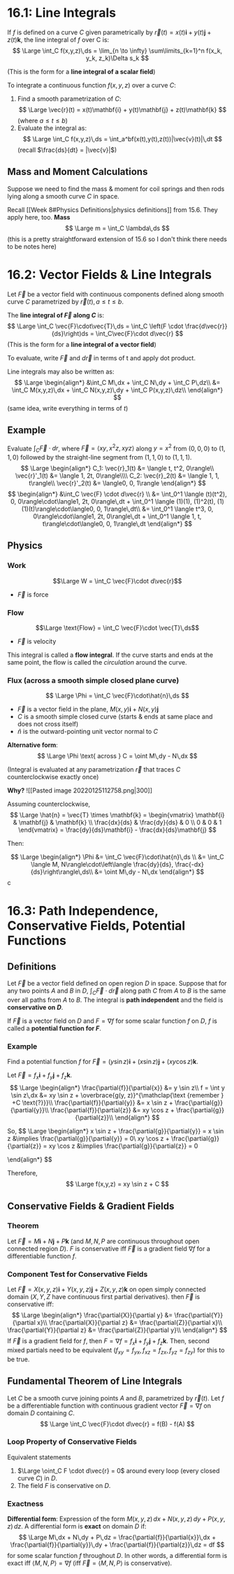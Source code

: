 # 16.1: Line Integrals
If $f$ is defined on a curve $C$ given parametrically by $\vec{r}(t) = x(t)\mathbf{i} + y(t)\mathbf{j} + z(t)\mathbf{k}$, the line integral of $f$ over C is:
$$
\Large
\int_C f(x,y,z)\,ds = \lim_{n \to \infty} \sum\limits_{k=1}^n f(x_k, y_k, z_k)\Delta s_k
$$

(This is the form for a **line integral of a scalar field**)

To integrate a continuous function $f(x, y, z)$ over a curve $C$:
1. Find a smooth parametrization of $C$:
$$
\Large
\vec{r}(t) = x(t)\mathbf{i} + y(t)\mathbf{j} + z(t)\mathbf{k}
$$ (where $a \leq t \leq b$)
3. Evaluate the integral as:
$$
\Large
\int_C f(x,y,z)\,ds = \int_a^bf(x(t),y(t),z(t))|\vec{v}(t)|\,dt
$$
(recall $\frac{ds}{dt} = |\vec{v}|$)

## Mass and Moment Calculations
Suppose we need to find the mass & moment for coil springs and then rods lying along a smooth curve $C$ in space.

Recall [[Week 8#Physics Definitions|physics definitions]] from 15.6.
They apply here, too.
**Mass**
$$
\Large
m = \int_C \lambda\,ds
$$
(this is a pretty straightforward extension of 15.6 so I don't think there needs to be notes here)

# 16.2: Vector Fields & Line Integrals
Let $\vec{F}$ be a vector field with continuous components defined along smooth curve $C$ parametrized by $\vec{r}(t), a \leq t \leq b$.

The **line integral of $\vec{F}$ along $C$** is:
$$
\Large
\int_C \vec{F}\cdot\vec{T}\,ds = \int_C \left(F \cdot \frac{d\vec{r}}{ds}\right)ds = \int_C\vec{F}\cdot d\vec{r}
$$
(This is the form for a **line integral of a vector field**)


To evaluate, write $\vec{F}$ and $d\vec{r}$ in terms of t and apply dot product.

Line integrals may also be written as:
$$
\Large
\begin{align*}
&\int_C M\,dx + \int_C N\,dy + \int_C P\,dz\\
&= \int_C M(x,y,z)\,dx + \int_C N(x,y,z)\,dy + \int_C P(x,y,z)\,dz\\
\end{align*}
$$
(same idea, write everything in terms of $t$)

## Example
Evaluate $\int_C\vec{F}\cdot dr$, where $\vec{F} = \langle xy, x^2z, xyz\rangle$ along $y = x^2$ from $(0,0,0)$ to $(1,1,0)$ followed by the straight-line segment from $(1,1,0)$ to $(1,1,1)$.
$$
\Large
\begin{align*}
C_1: \vec{r}_1(t) &= \langle t, t^2, 0\rangle\\
\vec{r}'_1(t) &= \langle 1, 2t, 0\rangle\\\\
C_2: \vec{r}_2(t) &= \langle 1, 1, t\rangle\\
\vec{r}'_2(t) &= \langle0, 0, 1\rangle
\end{align*}
$$
$$
\begin{align*}
&\int_C \vec{F} \cdot d\vec{r} \\
&= \int_0^1 \langle (t)(t^2), 0, 0\rangle\cdot\langle1, 2t, 0\rangle\,dt + \int_0^1 \langle (1)(1), (1)^2(t), (1)(1)(t)\rangle\cdot\langle0, 0, 1\rangle\,dt\\
&= \int_0^1 \langle t^3, 0, 0\rangle\cdot\langle1, 2t, 0\rangle\,dt + \int_0^1 \langle 1, t, t\rangle\cdot\langle0, 0, 1\rangle\,dt
\end{align*}
$$

## Physics
 ### Work 
$$\Large W = \int_C \vec{F}\cdot d\vec{r}$$
- $\vec{F}$ is force

 ### Flow 
$$\Large \text{Flow} = \int_C \vec{F}\cdot \vec{T}\,ds$$
- $\vec{F}$ is velocity

This integral is called a **flow integral**. If the curve starts and ends at the same point, the flow is called the *circulation* around the curve.

 ### Flux (across a smooth simple closed plane curve)
$$
\Large
\Phi = \int_C \vec{F}\cdot\hat{n}\,ds
$$
- $\vec{F}$ is a vector field in the plane, $M(x, y)\mathbf{i} + N(x, y)\mathbf{j}$
- $C$ is a smooth simple closed curve (starts & ends at same place and does not cross itself)
- $\hat{n}$ is the outward-pointing unit vector normal to $C$

**Alternative form**:
$$
\Large
\Phi \text{ across } C = \oint M\,dy - N\,dx
$$

(Integral is evaluated at any parametrization $\vec{r}$ that traces $C$ counterclockwise exactly once)

**Why?**
![[Pasted image 20220125112758.png|300]]

Assuming counterclockwise, 
$$
\Large
\hat{n} = \vec{T} \times \mathbf{k} = \begin{vmatrix}
\mathbf{i} & \mathbf{j} & \mathbf{k} \\
\frac{dx}{ds} & \frac{dy}{ds} & 0 \\
0 & 0 & 1
\end{vmatrix} = \frac{dy}{ds}\mathbf{i} - \frac{dx}{ds}\mathbf{j}
$$

Then:

$$
\Large
\begin{align*}
\Phi &= \int_C \vec{F}\cdot\hat{n}\,ds \\
&= \int_C \langle M, N\rangle\cdot\left\langle \frac{dy}{ds}, \frac{-dx}{ds}\right\rangle\,ds\\
&= \oint M\,dy - N\,dx
\end{align*}
$$
c
# 16.3: Path Independence, Conservative Fields, Potential Functions
## Definitions
Let $\vec{F}$ be a vector field defined on open region $D$ in space.
Suppose that for any two points $A$ and $B$ in $D$, $\int_C \vec{F}\cdot d\vec{r}$ along path $C$ from $A$ to $B$ is the same over all paths from $A$ to $B$.
The integral is **path independent** and the field is **conservative on $D$**.

If $\vec{F}$ is a vector field on $D$ and $F = \nabla f$ for some scalar function $f$ on $D$, $f$ is called a **potential function for $F$**.

### Example
Find a potential function $f$ for $\vec{F} = (y \sin z)\mathbf{i} + (x \sin z)\mathbf{j} + (xy\cos z) \mathbf{k}$.

Let $\vec{F} = f_x\mathbf{i} + f_y\mathbf{j} + f_z\mathbf{k}$.
$$
\Large
\begin{align*}
\frac{\partial{f}}{\partial{x}} &= y \sin z\\
f = \int y \sin z\,dx &= xy \sin z + \overbrace{g(y, z)}^{\mathclap{\text {remember } +C \text{?}}}\\
\frac{\partial{f}}{\partial{y}} &= x \sin z + \frac{\partial{g}}{\partial{y}}\\
\frac{\partial{f}}{\partial{z}} &= xy \cos z + \frac{\partial{g}}{\partial{z}}\\
\end{align*}
$$

So,
$$
\Large
\begin{align*}
x \sin z + \frac{\partial{g}}{\partial{y}} = x \sin z &\implies \frac{\partial{g}}{\partial{y}} = 0\\
xy \cos z + \frac{\partial{g}}{\partial{z}} = xy \cos z &\implies \frac{\partial{g}}{\partial{z}} = 0

\end{align*}
$$

Therefore,
$$
\Large
f(x,y,z) = xy \sin z + C
$$
## Conservative Fields & Gradient Fields
### Theorem
Let $\vec{F} = M\mathbf{i} + N\mathbf{j} + P\mathbf{k}$ (and $M, N, P$ are continuous throughout open connected region $D$).
$F$ is conservative iff $\vec{F}$ is a gradient field $\nabla f$ for a differentiable function $f$.

### Component Test for Conservative Fields
Let $\vec{F} = X(x, y, z)\mathbf{i} + Y(x, y, z)\mathbf{j} + Z(x, y, z)\mathbf{k}$ on open simply connected domain ($X, Y, Z$ have continuous first partial derivatives).
then $\vec{F}$ is conservative iff:
$$
\Large
\begin{align*}
\frac{\partial{X}}{\partial y} &= \frac{\partial{Y}}{\partial x}\\
\frac{\partial{X}}{\partial z} &= \frac{\partial{Z}}{\partial x}\\
\frac{\partial{Y}}{\partial z} &= \frac{\partial{Z}}{\partial y}\\
\end{align*}
$$
If $\vec{F}$ is a gradient field for $f$, then $F = \nabla f = f_x\mathbf{i} + f_y\mathbf{j} + f_z\mathbf{k}$.
Then, second mixed partials need to be equivalent ($f_{xy} = f_{yx}, f_{xz} = f_{zx}, f_{yz} = f_{zy}$) for this to be true.

## Fundamental Theorem of Line Integrals
Let $C$ be a smooth curve joining points $A$ and $B$, parametrized by $\vec{r}(t)$.
Let $f$ be a differentiable function with continuous gradient vector $\vec{F} = \nabla f$ on domain $D$ containing $C$.
$$
\Large
\int_C \vec{F}\cdot d\vec{r} = f(B) - f(A)
$$
### Loop Property of Conservative Fields
Equivalent statements
1. $\Large \oint_C F \cdot d\vec{r} = 0$ around every loop (every closed curve $C$) in $D$.
2. The field $F$ is conservative on $D$.

### Exactness
**Differential form**: Expression of the form $M(x,y,z)\,dx + N(x,y,z)\,dy + P(x,y,z)\,dz$.
A differential form is **exact** on domain $D$ if:
$$
\Large
M\,dx + N\,dy + P\,dz = \frac{\partial{f}}{\partial{x}}\,dx + \frac{\partial{f}}{\partial{y}}\,dy + \frac{\partial{f}}{\partial{z}}\,dz = df
$$
for some scalar function $f$ throughout $D$.
In other words, a differential form is exact iff $\langle M, N, P \rangle = \nabla f$ (iff $\vec{F} = \langle M, N, P\rangle$ is conservative).

